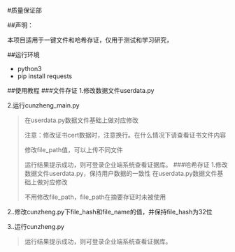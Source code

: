 #质量保证部

##声明：

本项目适用于一键文件和哈希存证，仅用于测试和学习研究，

##运行环境

* python3
* pip install requests

##使用教程
###文件存证
1.修改数据文件userdata.py

2.运行cunzheng_main.py

>在userdata.py数据文件基础上做对应修改
>
>注意：修改证书cert数据时，注意换行。在什么情况下请查看证书文件内容
>
>修改file_path值，可以上传不同文件
>
>运行结果提示成功，则可登录企业端系统查看证据库。
###哈希存证
1.修改数据文件userdata.py，保持用户数据的一致性
>在userdata.py数据文件基础上做对应修改
>
>不用修改file_path，file_path在摘要存证时未被使用

2..修改cunzheng.py下file_hash和file_name的值，并保持file_hash为32位

3..运行cunzheng.py
>运行结果提示成功，则可登录企业端系统查看证据库。
